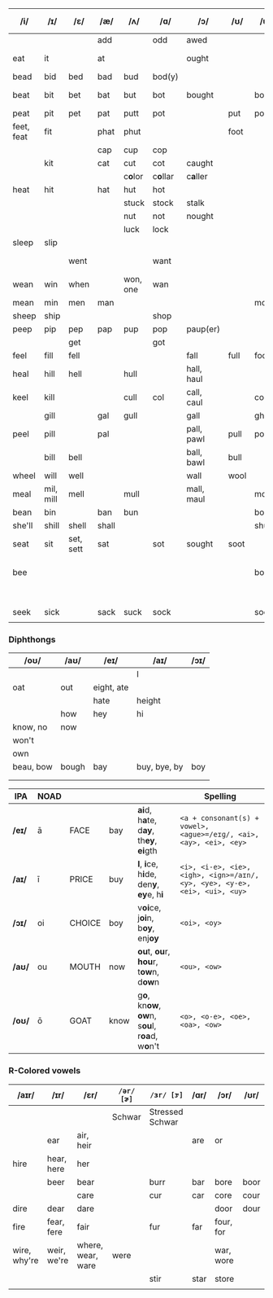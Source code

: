 | **/i/**    | **/ɪ/**   | **/ɛ/**   | **/æ/** | **/ʌ/**   | **/ɑ/**    | **/ɔ/**    | **/ʊ/** | **/u/** | Dip -> | /oʊ/        | /aʊ/  | /eɪ/       | /aɪ/         | /ɔɪ/ |
| ---------- | --------- | --------- | ------- | --------- | ---------- | ---------- | ------- | ------- | ------ | ----------- | ----- | ---------- | ------------ | ---- |
|            |           |           | add     |           | odd        | awed       |         |         |        |             |       |            |              |      |
| eat        | it        |           | at      |           |            | ought      |         |         |        | oat         | out   | eight, ate |              |      |
| bead       | bid       | bed       | bad     | bud       | bod(y)     |            |         |         |        |             |       |            |              |      |
| beat       | bit       | bet       | bat     | but       | bot        | bought     |         | boot    |        | boat        | bout  | bait, bate | bite, byte   |      |
| peat       | pit       | pet       | pat     | putt      | pot        |            | put     | poot    |        |             |       |            |              |      |
| feet, feat | fit       |           | phat    | phut      |            |            | foot    |         |        |             |       |            |              |      |
|            |           |           | cap     | cup       | cop        |            |         |         |        |             |       |            |              |      |
|            | kit       |           | cat     | cut       | cot        | caught     |         |         |        | coat        |       |            | kite         |      |
|            |           |           |         | c**o**lor | c**o**llar | c**a**ller |         |         |        |             |       |            |              |      |
| heat       | hit       |           | hat     | hut       | hot        |            |         |         |        |             |       | hate       | height       |      |
|            |           |           |         | stuck     | stock      | stalk      |         |         |        |             |       |            |              |      |
|            |           |           |         | nut       | not        | nought     |         |         |        |             |       |            |              |      |
|            |           |           |         | luck      | lock       |            |         |         |        |             |       |            |              |      |
| sleep      | slip      |           |         |           |            |            |         |         |        |             |       |            |              |      |
|            |           | went      |         |           | want       |            |         |         |        | won't, wont |       |            |              |      |
| wean       | win       | when      |         | won, one  | wan        |            |         |         |        |             |       |            |              |      |
| mean       | min       | men       | man     |           |            |            |         | moon    |        | moan        |       | main       | mine         |      |
| sheep      | ship      |           |         |           | shop       |            |         |         |        |             |       |            |              |      |
| peep       | pip       | pep       | pap     | pup       | pop        | paup(er)   |         |         |        |             |       |            |              |      |
|            |           | get       |         |           | got        |            |         |         |        | goat        | gout  | gate       |              |      |
| feel       | fill      | fell      |         |           |            | fall       | full    | fool    |        | foal        | foul  | fail       | file         | foil |
| heal       | hill      | hell      |         | hull      |            | hall, haul |         |         |        | hole, whole |       | hail       |              |      |
| keel       | kill      |           |         | cull      | col        | call, caul |         | cool    |        |             |       |            |              |      |
|            | gill      |           | gal     | gull      |            | gall       |         | ghool   |        |             |       |            |              |      |
| peel       | pill      |           | pal     |           |            | pall, pawl | pull    | pool    |        |             |       |            |              |      |
|            | bill      | bell      |         |           |            | ball, bawl | bull    |         |        | bole        |       | bail       | bile         | boil |
| wheel      | will      | well      |         |           |            | wall       | wool    |         |        |             |       | wail       | while        |      |
| meal       | mil, mill | mell      |         | mull      |            | mall, maul |         | mool    |        |             |       | mail       | mile         | moil |
| bean       | bin       |           | ban     | bun       |            |            |         | boon    |        |             |       |            |              |      |
| she'll     | shill     | shell     | shall   |           |            |            |         | shul    |        |             |       |            |              |      |
| seat       | sit       | set, sett | sat     |           | sot        | sought     | soot    |         |        |             |       |            | cite         |      |
| bee        |           |           |         |           |            |            |         | boo     |        | beau, bow   | bough | bay        | buy, bye, by | boy  |
|            |           |           |         |           |            |            |         |         |        | though      | thou  | they       |              |      |
|            |           |           |         |           |            |            |         |         |        |             |       |            |              |      |
| seek       | sick      |           | sack    | suck      | sock       |            |         | sook    |        | soak        |       | sake       | sike         |      |
|            |           |           |         |           |            |            |         |         |        |             |       |            |              |      |


### Diphthongs


| /oʊ/      | /aʊ/  | /eɪ/       | /aɪ/         | /ɔɪ/ |
| --------- | ----- | ---------- | ------------ | ---- |
|           |       |            | I            |      |
| oat       | out   | eight, ate |              |      |
|           |       | hate       | height       |      |
|           | how   | hey        | hi           |      |
| know, no  | now   |            |              |      |
| won't     |       |            |              |      |
| own       |       |            |              |      |
| beau, bow | bough | bay        | buy, bye, by | boy  |
|           |       |            |              |      |
|           |       |            |              |      |

| IPA      | NOAD |        |      |                                                          | Spelling                                                                   |
| -------- | ---- | ------ | ---- | -------------------------------------------------------- | -------------------------------------------------------------------------- |
| **/eɪ/** | ā    | FACE   | bay  | **ai**d, h**a**te, d**ay**, th**ey**, **ei**gth          | `<a + consonant(s) + vowel>, <ague>=/eɪɡ/, <ai>, <ay>, <ei>, <ey>`         |
| **/aɪ/** | ī    | PRICE  | buy  | **I**, **i**ce, h**i**de, den**y**, **ey**e, h**i**      | `<i>, <i-e>, <ie>, <igh>, <ign>=/aɪn/, <y>, <ye>, <y-e>, <ei>, <ui>, <uy>` |
| **/ɔɪ/** | oi   | CHOICE | boy  | v**oi**ce, j**oi**n, b**oy**, enj**oy**                  | `<oi>, <oy>`                                                               |
| **/aʊ/** | ou   | MOUTH  | now  | **ou**t, **ou**r, **hou**r, t**ow**n, d**ow**n           | `<ou>, <ow>`                                                               |
| **/oʊ/** | ō    | GOAT   | know | g**o**, kn**ow**, **ow**n, s**ou**l, r**oa**d, w**o**n't | `<o>, <o-e>, <oe>, <oa>, <ow>`                                             |


### R-Colored vowels

| **/aɪr/**    | **/ɪr/**    | **/ɛr/**          | **`/ər/ [ɚ]`** | **`/ɜr/ [ɝ]`**  | **/ɑr/** | **/ɔr/**  | **/ʊr/** |
| ------------ | ----------- | ----------------- | -------------- | --------------- | -------- | --------- | -------- |
|              |             |                   | Schwar         | Stressed Schwar |          |           |          |
|              | ear         | air, heir         |                |                 | are      | or        |          |
| hire         | hear, here  | her               |                |                 |          |           |          |
|              | beer        | bear              |                | burr            | bar      | bore      | boor     |
|              |             | care              |                | cur             | car      | core      | cour     |
| dire         | dear        | dare              |                |                 |          | door      | dour     |
| fire         | fear, fere  | fair              |                | fur             | far      | four, for |          |
| wire, why're | weir, we're | where, wear, ware | were           |                 |          | war, wore |          |
|              |             |                   |                | stir            | star     | store     |          |
|              |             |                   |                |                 |          |           |          |




